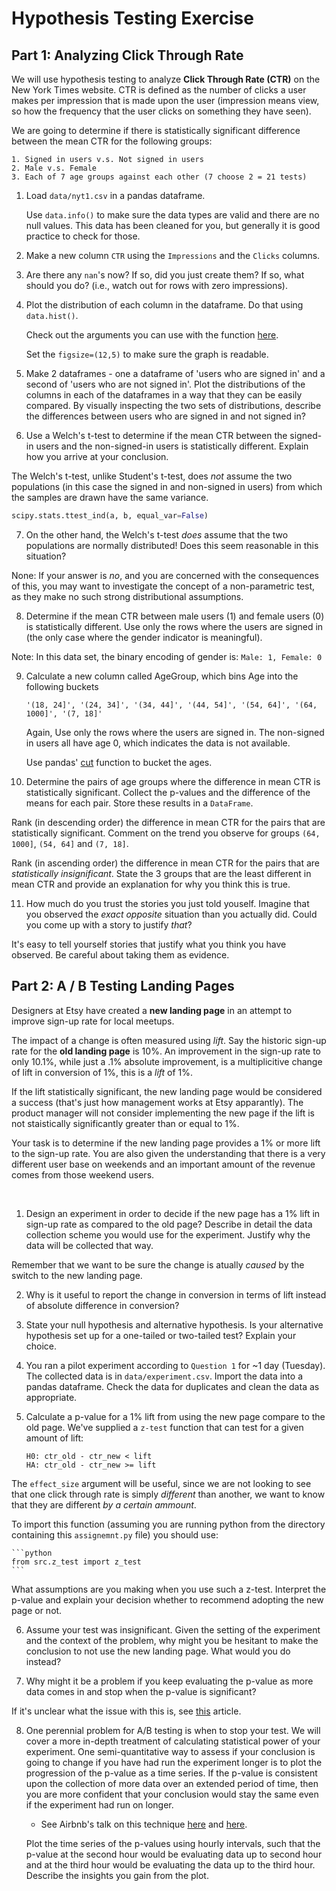 # Hypothesis Testing Exercise

## Part 1: Analyzing Click Through Rate

We will use hypothesis testing to analyze **Click Through Rate (CTR)** on the New York Times website. CTR is defined as the number of clicks a user makes per impression that is made upon the user (impression means view, so how the frequency that the user clicks on something they have seen).

We are going to determine if there is statistically significant
difference between the mean CTR for the following groups:

```
1. Signed in users v.s. Not signed in users
2. Male v.s. Female
3. Each of 7 age groups against each other (7 choose 2 = 21 tests)
```

1. Load `data/nyt1.csv` in a pandas dataframe.

   Use `data.info()` to make sure the data types are valid and there are no null values.  This data has been cleaned for you, but generally it is good practice to check for those.

2. Make a new column `CTR` using the `Impressions` and the `Clicks` columns.

3. Are there any `nan`'s now?  If so, did you just create them?  If so, what should you do? (i.e., watch out for rows with zero impressions).

4. Plot the distribution of each column in the dataframe. Do that using `data.hist()`.

   Check out the arguments you can use with the function
   [here](http://pandas.pydata.org/pandas-docs/stable/generated/pandas.DataFrame.hist.html).

   Set the `figsize=(12,5)` to make sure the graph is readable.

5. Make 2 dataframes - one a dataframe of 'users who are signed in' and a second of 'users who are not signed in'. Plot the distributions of the columns in each of the dataframes in a way that they can be easily compared. By visually inspecting the two sets of distributions, describe the differences between users who are signed in and not signed in?

6. Use a Welch's t-test to determine if the mean CTR between the signed-in users and the non-signed-in users is statistically different. Explain how you arrive at your conclusion.

The Welch's t-test, unlike Student's t-test, does *not* assume the two populations (in this case the signed in and non-signed in users) from which the samples are drawn have the same variance.

   ```python
   scipy.stats.ttest_ind(a, b, equal_var=False)
   ```

7. On the other hand, the Welch's t-test *does* assume that the two populations are normally distributed!  Does this seem reasonable in this situation?

None: If your answer is *no*, and you are concerned with the consequences of this, you may want to investigate the concept of a non-parametric test, as they make no such strong distributional assumptions.

8. Determine if the mean CTR between male users (1) and female users (0) is statistically different. Use only the rows where the users are signed in (the only case where the gender indicator is meaningful).  

Note: In this data set, the binary encoding of gender is: `Male: 1, Female: 0`

9. Calculate a new column called AgeGroup, which bins Age into the following buckets

   `'(18, 24]', '(24, 34]', '(34, 44]', '(44, 54]', '(54, 64]', '(64, 1000]', '(7, 18]'`

   Again, Use only the rows where the users are signed in. The non-signed in users all have age 0, which indicates the data is not available.

   Use pandas' [cut](http://pandas.pydata.org/pandas-docs/stable/generated/pandas.cut.html) function to bucket the ages.

10. Determine the pairs of age groups where the difference in mean CTR is statistically significant. Collect the p-values and the difference of the means for each pair.  Store these results in a `DataFrame`.

   Rank (in descending order) the difference in mean CTR for the pairs that are statistically significant. Comment on the trend you observe for groups `(64, 1000]`, `(54, 64]` and `(7, 18]`.

   Rank (in ascending order) the difference in mean CTR for the pairs that are _statistically insignificant_. State the 3 groups that are the least different in mean CTR and provide an explanation for why you think this is true.

11. How much do you trust the stories you just told youself.  Imagine that you observed the *exact opposite* situation than you actually did.  Could you come up with a story to justify *that*?

It's easy to tell yourself stories that justify what you think you have observed.  Be careful about taking them as evidence.


## Part 2: A / B Testing Landing Pages

Designers at Etsy have created a **new landing page** in an attempt to improve sign-up rate for local meetups.

The impact of a change is often measured using *lift*. Say the historic sign-up rate for the **old landing page** is 10%.  An improvement in the sign-up rate to only 10.1%, while just a .1% absolute improvement, is a multiplicitive change of lift in conversion of 1%, this is a *lift* of 1%.

If the lift statistically significant, the new landing page would be considered a success (that's just how management works at Etsy apparantly).  The product manager will not consider implementing the new page if the lift is not staistically significantly greater than or equal to 1%.

Your task is to determine if the new landing page provides a 1% or more lift to the sign-up rate. You are also given the understanding that there is a very different user base on weekends and an important amount of the revenue comes from those weekend users.

<br>

1. Design an experiment in order to decide if the new page has a 1% lift in sign-up rate as compared to the old page?  Describe in detail the data collection scheme you would use for the experiment. Justify why the data will be collected that way.

Remember that we want to be sure the change is atually *caused* by the switch to the new landing page.
   
2. Why is it useful to report the change in conversion in terms of lift instead of absolute difference in conversion?

3. State your null hypothesis and alternative hypothesis. Is your alternative hypothesis set up for a one-tailed or two-tailed test? Explain your choice.

4. You ran a pilot experiment according to ``Question 1`` for ~1 day (Tuesday). The collected data is in ``data/experiment.csv``. Import the data into a pandas dataframe. Check the data for duplicates and clean the data as appropriate. 

5. Calculate a p-value for a 1% lift from using the new page compare to the old page. We've supplied a `z-test` function that can test for a given amount of lift:

    ```
    H0: ctr_old - ctr_new < lift
    HA: ctr_old - ctr_new >= lift
    ```

The `effect_size` argument will be useful, since we are not looking to see that one click through rate is simply *different* than another, we want to know that they are different *by a certain ammount*.

To import this function (assuming you are running python from the directory containing this `assignemnt.py` file) you should use:

    ```python
    from src.z_test import z_test
    ```

What assumptions are you making when you use such a z-test. Interpret the p-value and explain your decision whether to recommend adopting the new page or not.

6. Assume your test was insignificant. Given the setting of the experiment and the context of the problem, why might you be hesitant to make the conclusion to not use the new landing page. What would you do instead? 
   
7. Why might it be a problem if you keep evaluating the p-value as more data comes in and stop when the p-value is significant?

If it's unclear what the issue with this is, see [this](http://www.evanmiller.org/how-not-to-run-an-ab-test.html) article.

8. One perennial problem for A/B testing is when to stop your test. We will cover a more in-depth treatment of calculating statistical power of your experiment. One semi-quantitative way to assess if your conclusion is going to change if you have had run the experiment longer is to plot the progression of the p-value as a time series. If the p-value is consistent upon the collection of more data over an extended period of time, then you are more confident that your conclusion would stay the same even if the experiment had run on longer.  

   - See Airbnb's talk on this technique [here](http://nerds.airbnb.com/experiments-airbnb/)
   and [here](http://nerds.airbnb.com/experiments-at-airbnb/).
   
   Plot the time series of the p-values using hourly intervals, such that the p-value at the second hour would be evaluating data up to second hour and at the third hour would be evaluating the data up to the third hour. Describe the insights you gain from the plot.
